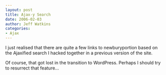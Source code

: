 ```yaml
---
layout: post
title: Ajax-y Search
date: 2006-02-03
author: Jeff Watkins
categories:
- Ajax
---
```


I just realised that there are quite a few links to newburyportion based on the Ajaxified search I hacked together in a previous version of the site.

Of course, that got lost in the transition to WordPress. Perhaps I should try to resurrect that feature...